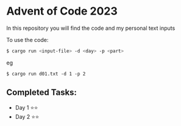 Advent of Code 2023
===================


In this repository you will find the code and my personal text inputs

To use the code:

```sh
$ cargo run <input-file> -d <day> -p <part>
```
eg
```
$ cargo run d01.txt -d 1 -p 2
```

Completed Tasks:
----------------

- Day 1 ⭐️⭐️
- Day 2 ⭐️⭐️
